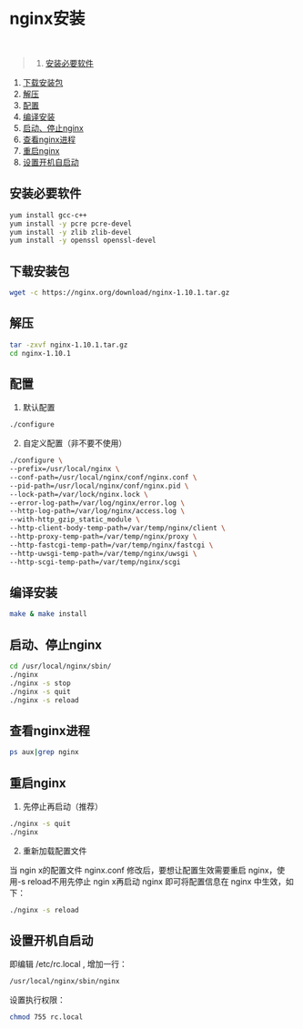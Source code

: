 # nginx安装
<br>

>1. [安装必要软件](#安装必要软件 "安装必要软件")
1. [下载安装包](#下载安装包 "下载安装包")
1. [解压](#解压 "解压")
1. [配置](#配置 "配置")
1. [编译安装](#编译安装 "编译安装")
1. [启动、停止nginx](#启动、停止nginx "启动、停止nginx")
1. [查看nginx进程](#查看nginx进程 "查看nginx进程")
1. [重启nginx](#重启nginx "重启nginx")
1. [设置开机自启动](#设置开机自启动 "设置开机自启动")


## 安装必要软件

```bash
yum install gcc-c++
yum install -y pcre pcre-devel
yum install -y zlib zlib-devel
yum install -y openssl openssl-devel
```

## 下载安装包

```bash
wget -c https://nginx.org/download/nginx-1.10.1.tar.gz
```

## 解压

```bash
tar -zxvf nginx-1.10.1.tar.gz
cd nginx-1.10.1
```

## 配置

1. 默认配置

```bash
./configure
```

2. 自定义配置（非不要不使用）

```bash
./configure \
--prefix=/usr/local/nginx \
--conf-path=/usr/local/nginx/conf/nginx.conf \
--pid-path=/usr/local/nginx/conf/nginx.pid \
--lock-path=/var/lock/nginx.lock \
--error-log-path=/var/log/nginx/error.log \
--http-log-path=/var/log/nginx/access.log \
--with-http_gzip_static_module \
--http-client-body-temp-path=/var/temp/nginx/client \
--http-proxy-temp-path=/var/temp/nginx/proxy \
--http-fastcgi-temp-path=/var/temp/nginx/fastcgi \
--http-uwsgi-temp-path=/var/temp/nginx/uwsgi \
--http-scgi-temp-path=/var/temp/nginx/scgi
```

## 编译安装

```bash
make & make install
```

## 启动、停止nginx

```bash
cd /usr/local/nginx/sbin/
./nginx
./nginx -s stop
./nginx -s quit
./nginx -s reload
```

## 查看nginx进程

```bash
ps aux|grep nginx
```

## 重启nginx

1. 先停止再启动（推荐）

```bash
./nginx -s quit
./nginx
```

2. 重新加载配置文件

当 ngin x的配置文件 nginx.conf 修改后，要想让配置生效需要重启 nginx，使用-s reload不用先停止 ngin x再启动 nginx 即可将配置信息在 nginx 中生效，如下：

```bash
./nginx -s reload
```

## 设置开机自启动

即编辑 /etc/rc.local , 增加一行：

```bash
/usr/local/nginx/sbin/nginx
```

设置执行权限：

```bash
chmod 755 rc.local
```
